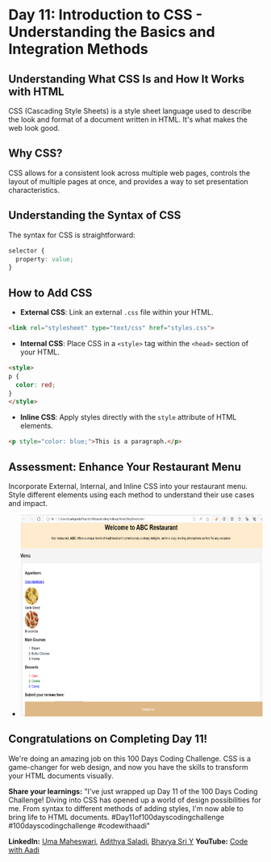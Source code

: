 
# Day 11: Introduction to CSS - Understanding the Basics and Integration Methods

## Understanding What CSS Is and How It Works with HTML
CSS (Cascading Style Sheets) is a style sheet language used to describe the look and format of a document written in HTML. It's what makes the web look good.

## Why CSS?
CSS allows for a consistent look across multiple web pages, controls the layout of multiple pages at once, and provides a way to set presentation characteristics.

## Understanding the Syntax of CSS
The syntax for CSS is straightforward:
```css
selector {
  property: value;
}
```

## How to Add CSS
- **External CSS**: Link an external `.css` file within your HTML.
```html
<link rel="stylesheet" type="text/css" href="styles.css">
```
- **Internal CSS**: Place CSS in a `<style>` tag within the `<head>` section of your HTML.
```html
<style>
p {
  color: red;
}
</style>
```
- **Inline CSS**: Apply styles directly with the `style` attribute of HTML elements.
```html
<p style="color: blue;">This is a paragraph.</p>
```

## Assessment: Enhance Your Restaurant Menu
Incorporate External, Internal, and Inline CSS into your restaurant menu. Style different elements using each method to understand their use cases and impact.

- <center><img src="https://github.com/adithyasai/100daysofcodingchallenge/blob/week2/images/week2_ss4.png" width="800" height="400"></center>

## Congratulations on Completing Day 11!
We're doing an amazing job on this 100 Days Coding Challenge. CSS is a game-changer for web design, and now you have the skills to transform your HTML documents visually.

**Share your learnings:**
"I've just wrapped up Day 11 of the 100 Days Coding Challenge! Diving into CSS has opened up a world of design possibilities for me. From syntax to different methods of adding styles, I'm now able to bring life to HTML documents. #Day11of100dayscodingchallenge #100dayscodingchallenge #codewithaadi"

**LinkedIn:** [Uma Maheswari](https://www.linkedin.com/in/uma-maheswari-090b25267/), [Adithya Saladi](https://www.linkedin.com/in/adithyasaladi/), [Bhavya Sri Y](https://www.linkedin.com/in/bhavyasriy/)
**YouTube:** [Code with Aadi](https://www.youtube.com/@Code.with.aadi79)
